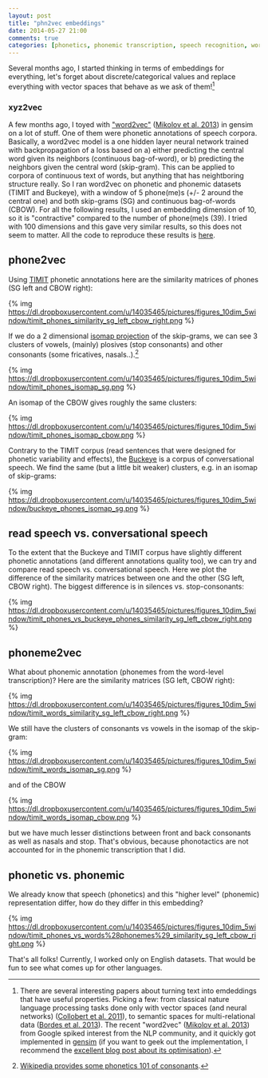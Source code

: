 ```yaml
---
layout: post
title: "phn2vec embeddings"
date: 2014-05-27 21:00
comments: true
categories: [phonetics, phonemic transcription, speech recognition, word2vec, embeddings, gensim]
---
```


Several months ago, I started thinking in terms of embeddings for everything,
let's forget about discrete/categorical values and replace everything with
vector spaces that behave as we ask of them![^1]

### xyz2vec

A few months ago, I toyed with ["word2vec"](http://radimrehurek.com/gensim/models/word2vec.html) ([Mikolov et al. 2013](http://arxiv.org/pdf/1301.3781.pdf)) in gensim on a lot of stuff. One of them were phonetic annotations of speech corpora. Basically, a word2vec model is a one hidden layer neural network trained with backpropagation of a loss based on a) either predicting the central word given its neighbors (continuous bag-of-word), or b) predicting the neighbors given the central word (skip-gram). This can be applied to corpora of continuous text of words, but anything that has neightboring structure really. So I ran word2vec on phonetic and phonemic datasets (TIMIT and Buckeye), with a window of 5 phone(me)s (+/- 2 around the central one) and both skip-grams (SG) and continuous bag-of-words (CBOW). For all the following results, I used an embedding dimension of 10, so it is "contractive" compared to the number of phone(me)s (39). I tried with 100 dimensions and this gave very similar results, so this does not seem to matter. All the code to reproduce these results is [here](https://github.com/SnippyHolloW/speech_embeddings).

## phone2vec

Using [TIMIT](https://catalog.ldc.upenn.edu/LDC93S1) phonetic annotations here are the similarity matrices of phones (SG left and CBOW right):

{% img https://dl.dropboxusercontent.com/u/14035465/pictures/figures_10dim_5window/timit_phones_similarity_sg_left_cbow_right.png %}

If we do a 2 dimensional [isomap projection](http://scikit-learn.org/stable/auto_examples/manifold/plot_lle_digits.html) of the skip-grams, we can see 3 clusters of vowels, (mainly) plosives (stop consonants) and other consonants (some fricatives, nasals..).[^2]

{% img https://dl.dropboxusercontent.com/u/14035465/pictures/figures_10dim_5window/timit_phones_isomap_sg.png %}

An isomap of the CBOW gives roughly the same clusters:

{% img https://dl.dropboxusercontent.com/u/14035465/pictures/figures_10dim_5window/timit_phones_isomap_cbow.png %}

Contrary to the TIMIT corpus (read sentences that were designed for phonetic variability and effects), the [Buckeye](http://buckeyecorpus.osu.edu/) is a corpus of conversational speech. We find the same (but a little bit weaker) clusters, e.g. in an isomap of skip-grams:

{% img https://dl.dropboxusercontent.com/u/14035465/pictures/figures_10dim_5window/buckeye_phones_isomap_sg.png %}

## read speech vs. conversational speech

To the extent that the Buckeye and TIMIT corpus have slightly different phonetic annotations (and different annotations quality too), we can try and compare read speech vs. conversational speech. Here we plot the difference of the similarity matrices between one and the other (SG left, CBOW right). The biggest difference is in silences vs. stop-consonants:

{% img https://dl.dropboxusercontent.com/u/14035465/pictures/figures_10dim_5window/timit_phones_vs_buckeye_phones_similarity_sg_left_cbow_right.png %}

## phoneme2vec

What about phonemic annotation (phonemes from the word-level transcription)? Here are the similarity matrices (SG left, CBOW right):

{% img https://dl.dropboxusercontent.com/u/14035465/pictures/figures_10dim_5window/timit_words_similarity_sg_left_cbow_right.png %}

We still have the clusters of consonants vs vowels in the isomap of the skip-gram:

{% img https://dl.dropboxusercontent.com/u/14035465/pictures/figures_10dim_5window/timit_words_isomap_sg.png %}

and of the CBOW

{% img https://dl.dropboxusercontent.com/u/14035465/pictures/figures_10dim_5window/timit_words_isomap_cbow.png %}

but we have much lesser distinctions between front and back consonants as well as nasals and stop. That's obvious, because phonotactics are not accounted for in the phonemic transcription that I did.

## phonetic vs. phonemic

We already know that speech (phonetics) and this "higher level" (phonemic) representation differ, how do they differ in this embedding?

{% img https://dl.dropboxusercontent.com/u/14035465/pictures/figures_10dim_5window/timit_phones_vs_words%28phonemes%29_similarity_sg_left_cbow_right.png %}

That's all folks! Currently, I worked only on English datasets. That would be fun to see what comes up for other languages.


[^1]: There are several interesting papers about turning text into emdeddings that have useful properties. Picking a few: from classical nature language processing tasks done only with vector spaces (and neural networks) ([Collobert et al. 2011](http://static.googleusercontent.com/media/research.google.com/fr//pubs/archive/35671.pdf)), to semantic spaces for multi-relational data ([Bordes et al. 2013](http://papers.nips.cc/paper/5071-translating-embeddings-for-modeling-multi-relational-data.pdf)). The recent "word2vec" ([Mikolov et al. 2013](http://arxiv.org/pdf/1301.3781.pdf)) from Google spiked interest from the NLP community, and it quickly got implemented in [gensim](http://radimrehurek.com/gensim/) (if you want to geek out the implementation, I recommend the [excellent blog post about its optimisation](http://radimrehurek.com/2013/09/word2vec-in-python-part-two-optimizing/)).

[^2]: [Wikipedia provides some phonetics 101 of consonants](https://en.wikipedia.org/wiki/Consonant#Features).
